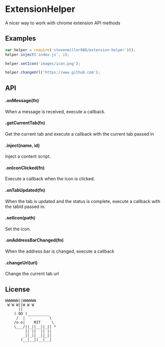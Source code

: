 
# ExtensionHelper

A nicer way to work with chrome extension API methods

## Examples

```js
var helper = require('stevenmiller888/extension-helper')();
helper.inject('index.js', 1);
```

```js
helper.setIcon('images/icon.png');
```

```js
helper.changeUrl('https://www.github.com');
```
## API

#### .onMessage(fn)
When a message is received, execute a callback.

#### .getCurrentTab(fn)
Get the current tab and execute a callback with the current tab passed in

#### .inject(name, id)
Inject a content script.

#### .onIconClicked(fn)
Execute a callback when the icon is clicked.

#### .onTabUpdated(fn)
When the tab is updated and the status is complete, execute a callback with the tabId passed in.

#### .setIcon(path)
Set the icon.

#### .onAddressBarChanged(fn)
When the address bar is changed, execute a callback

#### .changeUrl(url)
Change the current tab url

## License

```
WWWWWW||WWWWWW
 W W W||W W W
      ||
    ( OO )__________
     /  |           \
    /o o|    MIT     \
    \___/||_||__||_|| *
         || ||  || ||
        _||_|| _||_||
       (__|__|(__|__|
```
